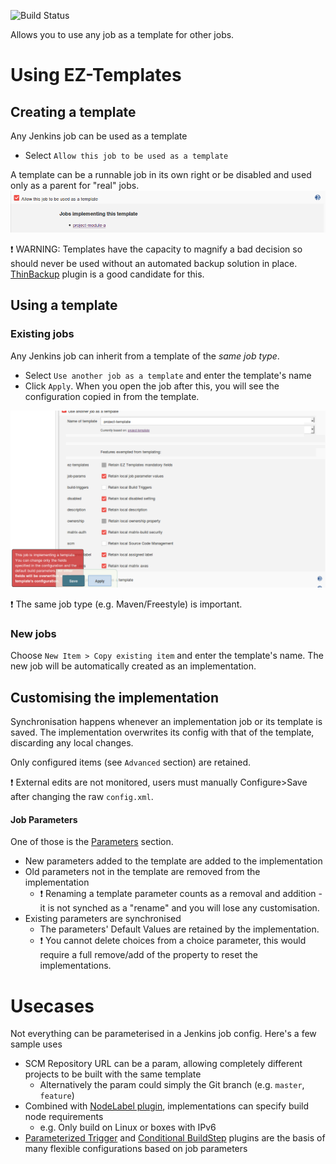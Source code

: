 ![Build Status](https://ci.jenkins.io/buildStatus/icon?job=Plugins/ez-templates-plugin/master)

Allows you to use any job as a template for other jobs.


Using EZ-Templates
==================


Creating a template
-------------
Any Jenkins job can be used as a template
* Select `Allow this job to be used as a template`

A template can be a runnable job in its own right or be disabled and used only as a parent for "real" jobs.
![Image of template configuration](template.png)

:exclamation: WARNING: Templates have the capacity to magnify a bad decision so should never be used without an automated backup
solution in place. [ThinBackup][5] plugin is a good candidate for this.

Using a template
-------------------
### Existing jobs

Any Jenkins job can inherit from a template of the _same job type_. 
* Select `Use another job as a template` and enter the template's name
* Click `Apply`.  When you open the job after this, you will see the configuration copied in from the template.

![Image of implmentation configuration](implementation.png)

:exclamation: The same job type (e.g. Maven/Freestyle) is important.

### New jobs

Choose `New Item > Copy existing item` and enter the template's name. The new job will be automatically created as an implementation.


Customising the implementation
--------------

Synchronisation happens whenever an implementation job or its template is saved. The implementation overwrites its config with that of the template, discarding any local changes.

Only configured items (see `Advanced` section) are retained.

:exclamation: External edits are not monitored, users must manually Configure>Save after changing the raw `config.xml`.

#### Job Parameters

One of those is the [Parameters][1] section.

* New parameters added to the template are added to the implementation
* Old parameters not in the template are removed from the implementation
    * :exclamation: Renaming a template parameter counts as a removal and addition - it is not synched as a "rename" and you will lose any customisation.
* Existing parameters are synchronised
    * The parameters' Default Values are retained by the implementation.
    * :exclamation: You cannot delete choices from a choice parameter, this would require a full remove/add of the property to reset the implementations.

Usecases
========
Not everything can be parameterised in a Jenkins job config. Here's a few sample uses

* SCM Repository URL can be a param, allowing completely different projects to be built with the same template
    * Alternatively the param could simply the Git branch (e.g. ```master```, ```feature```)
* Combined with [NodeLabel plugin][2], implementations can specify build node requirements
    * e.g. Only build on Linux or boxes with IPv6
* [Parameterized Trigger][3] and [Conditional BuildStep][4] plugins are the basis of many flexible configurations based on job parameters

[1]: https://wiki.jenkins-ci.org/display/JENKINS/Parameterized+Build
[2]: https://wiki.jenkins-ci.org/display/JENKINS/NodeLabel+Parameter+Plugin
[3]: https://wiki.jenkins-ci.org/display/JENKINS/Parameterized+Trigger+Plugin
[4]: https://wiki.jenkins-ci.org/display/JENKINS/Conditional+BuildStep+Plugin
[5]: https://wiki.jenkins-ci.org/display/JENKINS/thinBackup
